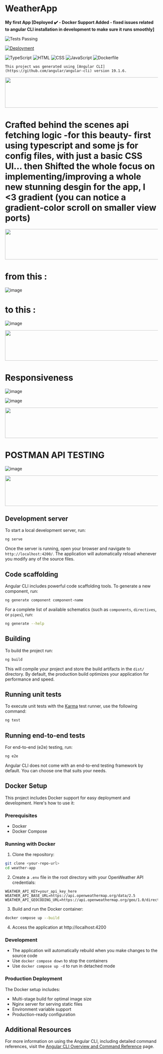 # WeatherApp

**My first App [Deployed ✔️ - Docker Support Added - fixed issues related to angular CLI installation in development to make sure it runs smoothly]**

![Tests Passing](https://img.shields.io/badge/tests-passing-brightgreen)

[![Deployment](https://img.shields.io/badge/Deployed%20App-View%20Here-brightgreen?style=for-the-badge)](https://angular-weather-app-kappa.vercel.app/)

![TypeScript](https://img.shields.io/badge/TypeScript-45.6%25-blue?style=for-the-badge&logo=typescript)
![HTML](https://img.shields.io/badge/HTML-41.8%25-red?style=for-the-badge&logo=html5)
![CSS](https://img.shields.io/badge/CSS-7.3%25-orange?style=for-the-badge&logo=css3)
![JavaScript](https://img.shields.io/badge/JavaScript-3.2%25-yellow?style=for-the-badge&logo=javascript)
![Dockerfile](https://img.shields.io/badge/Dockerfile-2.1%25-blue?style=for-the-badge&logo=docker)


`This project was generated using [Angular CLI](https://github.com/angular/angular-cli) version 19.1.6.`

  <img src="https://github.com/Govindv7555/Govindv7555/blob/main/49e76e0596857673c5c80c85b84394c1.gif" width="1000px" height="100px">

# Crafted behind the scenes api fetching logic -for this beauty- first using typescript and some js for config files, with just a basic CSS UI... then Shifted the whole focus on implementing/improving a whole new stunning desgin for the app, I <3 gradient (you can notice a gradient-color scroll on smaller view ports)

  <img src="https://github.com/Govindv7555/Govindv7555/blob/main/49e76e0596857673c5c80c85b84394c1.gif" width="1000px" height="100px">

# from this :

![image](https://github.com/user-attachments/assets/5c3ab8ed-4745-4e18-93cd-b50d1bb43651)

# to this :

![image](https://github.com/user-attachments/assets/7e37d833-fd5d-4fa6-b517-05105bed74b4)

  <img src="https://github.com/Govindv7555/Govindv7555/blob/main/49e76e0596857673c5c80c85b84394c1.gif" width="1000px" height="100px">

# Responsiveness

![image](https://github.com/user-attachments/assets/4414a7af-22cd-4a1c-b243-dd42b5b39cbd)

![image](https://github.com/user-attachments/assets/5968c94d-11e8-49d1-abec-2f1ecbbdbe5e)

  <img src="https://github.com/Govindv7555/Govindv7555/blob/main/49e76e0596857673c5c80c85b84394c1.gif" width="1000px" height="100px">

# POSTMAN API TESTING

![image](https://github.com/user-attachments/assets/f62a37d1-781a-41a3-8507-52b903750aad)

  <img src="https://github.com/Govindv7555/Govindv7555/blob/main/49e76e0596857673c5c80c85b84394c1.gif" width="1000px" height="100px">

## Development server

To start a local development server, run:

```bash
ng serve
```

Once the server is running, open your browser and navigate to `http://localhost:4200/`. The application will automatically reload whenever you modify any of the source files.

## Code scaffolding

Angular CLI includes powerful code scaffolding tools. To generate a new component, run:

```bash
ng generate component component-name
```

For a complete list of available schematics (such as `components`, `directives`, or `pipes`), run:

```bash
ng generate --help
```

## Building

To build the project run:

```bash
ng build
```

This will compile your project and store the build artifacts in the `dist/` directory. By default, the production build optimizes your application for performance and speed.

## Running unit tests

To execute unit tests with the [Karma](https://karma-runner.github.io) test runner, use the following command:

```bash
ng test
```

## Running end-to-end tests

For end-to-end (e2e) testing, run:

```bash
ng e2e
```

Angular CLI does not come with an end-to-end testing framework by default. You can choose one that suits your needs.

## Docker Setup

This project includes Docker support for easy deployment and development. Here's how to use it:

### Prerequisites

- Docker
- Docker Compose

### Running with Docker

1. Clone the repository:

```bash
git clone <your-repo-url>
cd weather-app
```

2. Create a `.env` file in the root directory with your OpenWeather API credentials:

```env
WEATHER_API_KEY=your_api_key_here
WEATHER_API_BASE_URL=https://api.openweathermap.org/data/2.5
WEATHER_API_GEOCODING_URL=https://api.openweathermap.org/geo/1.0/direct
```

3. Build and run the Docker container:

```bash
docker compose up --build
```

4. Access the application at http://localhost:4200

### Development

- The application will automatically rebuild when you make changes to the source code
- Use `docker compose down` to stop the containers
- Use `docker compose up -d` to run in detached mode

### Production Deployment

The Docker setup includes:

- Multi-stage build for optimal image size
- Nginx server for serving static files
- Environment variable support
- Production-ready configuration

## Additional Resources

For more information on using the Angular CLI, including detailed command references, visit the [Angular CLI Overview and Command Reference](https://angular.dev/tools/cli) page.

